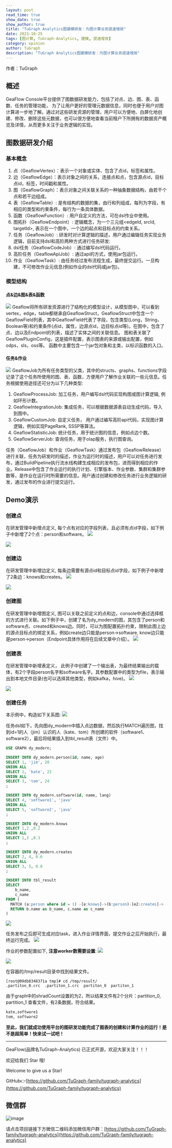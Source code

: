 ```yaml
---
layout: post
read_time: true
show_date: true
show_author: true
title: "TuGraph Analytics图建模研发：为图计算业务提速增效"
date: 2023-10-25
tags: [图计算, TuGraph-Analytics, 建模, 提速增效]
category: opinion
author: TuGraph
description: "TuGraph Analytics图建模研发：为图计算业务提速增效"
---
```

作者：TuGraph

## 概述
GeaFlow Console平台提供了图数据研发能力，包括了对点、边、图、表、函数、任务的管理功能， 为了让用户更好的管理元数据信息，同时也便于用户对图计算进一步地了解。通过对这些研发资源的管理，用户可以方便地、白屏化地创建、修改、删除这些元数据，也可以很方便地查看当前租户下所拥有的数据资产概览及详情，从而更多关注于业务逻辑的实现。
## 图数据研发介绍
### 基本概念

1. 点（GeaflowVertex）：表示一个对象或实体、包含了点id，标签和属性。
2. 边（GeaflowEdge）：表示对象之间的关系，连接点和点，包含源点id，目标点id，标签，时间戳和属性。
3. 图（GeaflowGraph）：表示对象之间关联关系的一种抽象数据结构，由若干个点和若干边组成。
4. 表（GeaflowTable）:  是有结构的数据的集，由行和列组成，每列为字段，有相应的类型和约束条件，每行为一条具体数据。
5. 函数（GeaflowFunction）: 用户自定义的方法，可在dsl作业中使用。
6. 图拓扑（GeaflowEndpoint）: 逻辑概念，为一个三元组<edgeId, srcId, targetId>, 表示在一个图中，一个边的起点和目标点的约束关系。
7. 任务（GeaflowJob）: 研发时对计算逻辑的描述，用户通过编辑任务实现业务逻辑，目前支持dsl和高阶两种方式进行任务研发:
  1. dsl任务（GeaflowCodeJob）: 通过编写dsl代码运行。
  2. 高阶任务（GeaflowApiJob）: 通过api的方式，使用jar包运行。
8. 作业（GeaflowTask）: 由任务经过发布流程生成，最终提交运行。一旦构建，不可修改作业元信息(例如作业的dsl代码或jar包)。
### 模型结构

#### 点&边&图&表&函数
![](../../../../assets/images/posts/20231025/tu0.svg)
Geaflow将所有研发资源进行了结构化的模型设计，从模型图中，可以看到vertex，edge，table都继承自GeaflowStruct，GeaflowStruct中包含一个GeaflowField列表，其中GeaflowField代表了字段，包含类型(Long，String，Boolean等)和约束条件(点id，属性，边源点id，边目标点id等)。在图中，包含了点、边以及Endpoint的列表，描述了实体之间的关联信息。
图和表关联了GeaflowPluginConfig，这是插件配置，表示图表的来源或输出配置，例如odps，sls，oss等。
函数中主要包含一个jar包对象和主类，以标识函数的入口。

#### 任务&作业

![](../../../../assets/images/posts/20231025/tu1.svg)
GeaflowJob为所有任务类型的父类，其中的structs、graphs、functions字段记录了这个任务所使用的图、表、函数，方便用户了解作业关联的一些元信息。任务根据使用途径还可分为以下几种类型:

1. GeaflowProcessJob: 加工任务，用户编写dsl代码实现构图或图计算逻辑, 例如环形计数。
2. GeaflowIntegrationJob: 集成任务，可以根据数据源表自动生成代码，导入到图中。
3. GeaflowCustomJob: 自定义任务， 用户通过编写高阶api代码，实现图计算逻辑，例如实现PageRank, SSSP等算法。
4. GeaflowStatisticJob: 统计任务，用于统计图的信息，例如点边个数。
5. GeaflowServerJob: 查询任务，用于olap服务，执行图查询。

任务（GeaflowJob）和作业（GeaflowTask）通过发布包（GeaflowRelease）进行关联，任务为研发时的描述，作业为运行时的描述，用户可以对任务进行发布，通过BuildPipeline执行流水线构建生成相应的发布包，进而得到相应的作业。Release中包含了作业运行的执行计划、引擎版本、作业参数、集群和集群参数等，是作业在运行时所需要的信息。用户通过创建和修改任务进行业务逻辑的研发，通过发布的作业进行提交运行。

## Demo演示

### 创建点
在研发管理中新增点定义, 每个点有对应的字段列表，且必须有点id字段，如下例子中新增了2个点：person和software。
![](../../../../assets/images/posts/20231025/tu2.png)


![](../../../../assets/images/posts/20231025/tu3.png)

### 创建边
在研发管理中新增边定义, 每条边需要有源点id和目标点id字段，如下例子中新增了2条边：knows和creates。
![](../../../../assets/images/posts/20231025/tu4.png)


![](../../../../assets/images/posts/20231025/tu5.png)

### 创建图
在研发管理中新增图定义, 图可以关联之前定义的点和边，console中通过选择框的方式进行关联。如下例子中，创建了名为dy_modern的图，其包含了person和software点、created和knows边。同时，可以为图配置拓扑约束，限制此图上边的源点目标点的绑定关系，例如create边只能是person->software, know边只能是person->person（Endpoint具体作用将在后续文章中介绍）。
![](../../../../assets/images/posts/20231025/tu6.png)

### 创建表
在研发管理中新增表定义， 此例子中创建了一个输出表，为最终结果输出的载体，有2个字段person名字和software名字。其参数配置中的类型为file，表示输出到本地文件目录(也可以选择其他类型，例如kafka，hive)。
![](../../../../assets/images/posts/20231025/tu7.png)


![](../../../../assets/images/posts/20231025/tu8.png)

### 创建任务
本示例中，构造如下关系图:
![](../../../../assets/images/posts/20231025/tu9.jpg)

任务dsl如下，先向图dy_modern中插入点边数据，然后执行MATCH遍历图，找到id=1的人（jim）认识的人（kate、tom）所创建的软件（software1、software2），最后将结果插入到tbl_result表（文件）中。
```sql
USE GRAPH dy_modern;

INSERT INTO dy_modern.person(id, name, age)
SELECT 1, 'jim', 20
UNION ALL
SELECT 2, 'kate', 22
UNION ALL
SELECT 3, 'tom', 24
;

INSERT INTO dy_modern.software(id, name, lang)
SELECT 4, 'software1', 'java'
UNION ALL
SELECT 5, 'software2', 'java'
;

INSERT INTO dy_modern.knows
SELECT 1,2 ,0.2
UNION ALL
SELECT 1,3 ,0.3
;

INSERT INTO dy_modern.creates
SELECT 2, 4, 0.6
UNION ALL
SELECT 3, 5, 0.8
;

INSERT INTO tbl_result
SELECT
	b_name,
    c_name
FROM (
  MATCH (a:person where id = 1) -[e:knows]->(b:person)-[e2:creates]-> (c:software)
  RETURN b.name as b_name, c.name as c_name
)
```
![](../../../../assets/images/posts/20231025/tu10.png)

任务发布之后即可生成对应task，进入作业详情界面，提交作业之后开始执行，最终运行完成。
![](../../../../assets/images/posts/20231025/tu11.png)

作业的参数配置如下, **注意worker数需要设置**:
![](../../../../assets/images/posts/20231025/tu12.png)


![](../../../../assets/images/posts/20231025/tu13.png)

在容器的/tmp/result目录中找到结果文件。
```console
[root@09db8348371a tmp]# cd /tmp/result/
.partiton_0.crc  .partiton_1.crc  partiton_0  partiton_1
```
由于graph中的shradCount设置的为2，所以结果文件有2个分片：partition_0, partition_1
查看文件，有2条数据，符合结果。

```txt
kate,software1
tom, software2
```


**至此，我们就成功使用平台的图研发功能完成了图表的创建和计算作业的运行！是不是超简单！快来试一试吧！**

------------------------

GeaFlow(品牌名TuGraph-Analytics) 已正式开源，欢迎大家关注！！！

欢迎给我们 Star 哦!

Welcome to give us a Star!

GitHub👉[https://github.com/TuGraph-family/tugraph-analytics](https://github.com/TuGraph-family/tugraph-analytics)

## 微信群
![image](../../../../assets/images/wechat.png)

请点击项目链接下方微信二维码添加微信用户群：[https://github.com/TuGraph-family/tugraph-analytics](https://github.com/TuGraph-family/tugraph-analytics)

